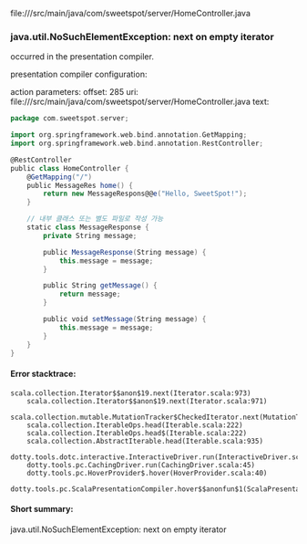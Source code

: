file://<WORKSPACE>/src/main/java/com/sweetspot/server/HomeController.java
### java.util.NoSuchElementException: next on empty iterator

occurred in the presentation compiler.

presentation compiler configuration:


action parameters:
offset: 285
uri: file://<WORKSPACE>/src/main/java/com/sweetspot/server/HomeController.java
text:
```scala
package com.sweetspot.server;

import org.springframework.web.bind.annotation.GetMapping;
import org.springframework.web.bind.annotation.RestController;

@RestController
public class HomeController {
    @GetMapping("/")
    public MessageRes home() {
        return new MessageRespons@@e("Hello, SweetSpot!");
    }

    // 내부 클래스 또는 별도 파일로 작성 가능
    static class MessageResponse {
        private String message;

        public MessageResponse(String message) {
            this.message = message;
        }

        public String getMessage() {
            return message;
        }

        public void setMessage(String message) {
            this.message = message;
        }
    }
}

```



#### Error stacktrace:

```
scala.collection.Iterator$$anon$19.next(Iterator.scala:973)
	scala.collection.Iterator$$anon$19.next(Iterator.scala:971)
	scala.collection.mutable.MutationTracker$CheckedIterator.next(MutationTracker.scala:76)
	scala.collection.IterableOps.head(Iterable.scala:222)
	scala.collection.IterableOps.head$(Iterable.scala:222)
	scala.collection.AbstractIterable.head(Iterable.scala:935)
	dotty.tools.dotc.interactive.InteractiveDriver.run(InteractiveDriver.scala:164)
	dotty.tools.pc.CachingDriver.run(CachingDriver.scala:45)
	dotty.tools.pc.HoverProvider$.hover(HoverProvider.scala:40)
	dotty.tools.pc.ScalaPresentationCompiler.hover$$anonfun$1(ScalaPresentationCompiler.scala:389)
```
#### Short summary: 

java.util.NoSuchElementException: next on empty iterator